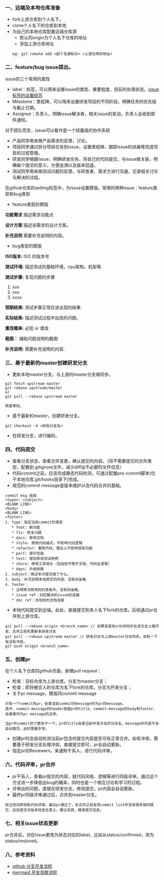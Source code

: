 ### 一、远端及本地仓库准备
* fork上游仓库到个人名下，
* clone个人名下的仓库到本地
* 为自己的本地仓库配置远端仓库源
   * 默认的origin为个人名下仓库的地址
   * 添加上游仓库地址
   ```
   eg: git remote add <起个名做标示> <上游仓库的地址>
   ```
### 二、feature/bug issue提出。
issue的三个常用的属性
* label：标签，可以用来设置issue的类型、重要程度、目前的处理状态。[issue 标签的设置规范](https://github.com/ukui/community/blob/master/zh_CN/issue_manage.md)
* Milestone：里程碑，可以用来设置研发项目的不同阶段，明确任务的优先级与截止日期。
* Assignee：负责人，明确issue解决者，相关issue的变动，负责人会收到邮件通知。

对于团队而言，issue可以看作是一个轻量级的协作系统
* 产品同学用来做产品需求的反馈，讨论。
* 项目同学通过拆分项目任务到issue，设置里程碑，跟踪issue的进展等完成项目的过程管理。
* 研发同学根据issue，明确研发任务，将自己的代码提交，与issue做关联，明确每个提交的意义，方便追溯以及版本回退。
* 测试同学用来做测试问题的反馈，与研发者、需求方进行沟通，记录相关讨论与解决的过程。

在github仓库的setting标签中，为issue设置模版。常用的两种issue：feature类型和bug类型
* feature类型的模版

**功能需求** 
描述需求功能点

**设计方案** 
描述该需求的设计方案。

**补充说明** 
需要补充说明的内容。


* bug类型的模版

**ISO版本:** ISO 的版本号

**测试环境:** 描述测试的基础环境，cpu架构、机型等

**测试步骤:** 复现问题的步骤
1. xxx
2. xxx
3. xxxx

**预期结果:** 测试步骤正常应该出现的结果.

**实际结果:** 描述测试过程中出现的问题。

**重现概率:** 必现 or 偶发

**截图：**
辅助问题说明的截图

**补充说明:** 需要补充说明的内容.

### 三、基于最新的master创建研发分支
* 更新本地master分支，与上游的master分支做同步。
```
git fetch upstream master
git rebase upstream/master
or
git pull --rebase upstream master

两者等同。
```
* 基于最新的master，创建研发分支。
```
git checkout -b <研发分支名>
```
* 在研发分支，进行编码。

### 四、代码提交
* 查看分支状态，查看文件变更，确认提交的内容。（将不需要提交的文件类型，配置到.gitignore文件，减少diff出不必要的文件信息）
* 代码commit之前，应该完成静态代码检测，可通过配置pre-commit脚本(位于本地仓库.git/hooks目录下)完成。
* 规范的commit message是版本维护以及代码合并的基础。
```
commit msg 组成
<type>: <subject>
<BLANK LINE>
<body>
<BLANK LINE>
<footer>
1. type：指定当前commit的类型
   * feat: 新功能
   * fix: 修复问题
   * docs: 修改文档
   * style: 修改代码格式，不影响代码逻辑
   * refactor: 重构代码，理论上不影响现有功能
   * perf: 提升性能
   * test: 增加修改测试用例
   * chore: 修改工具相关（包括但不限于文档、代码生成等）
   * deps: 升级依赖
2. subject：简述本次提交做了什么。
3. body：补充说明本地提交的内容，没有则省略
4. footer：
   * 注明本次修改的约束条件，没有则省略。
   * issue ref：对应解决的issue的连接
   * doc ref：涉及到的文档连接
```
* 本地代码提交到远端。此处，直接提交到本人名下fork的仓库。后续通过pr合并到上游仓库。
```
git pull --rebase origin <branch_name> // 如果有其他小伙伴同步在该分支上做开发，合并之前先更新本研发分支
git pull --rebase upstream master // 研发分支与上游master分支同步。自检一下有没有冲突。
git push origin <branch_name>
```

### 五、创建pr
在个人名下仓库的github页面，新建pull request：
* 检查：目标仓库为上游仓库，分支为master分支；
* 检查：即将被合入的仓库为名下fork的仓库，分支为开发分支；
* 关于pr message，模版同commit message
```
只有一个commit的pr，会拿当前commit的message作为pr的message。
其中，commit-message的header就是pr的title，commit-message的body和footer，会直接作为pr message的主体。

当pr中commit的个数多于一个，pr的title会是当前开发分支的分支名，message的内容不会自动填充。此时需要手写。
```
* 创建pr时会自动检测当前pr包含的提交内容是否可有正常合并。如有冲突，需要基于研发分支处理冲突，直接提交即可，pr会自动更新。
* 指定pr的Reviewers，来通知干系人，进行代码评审。
### 六、代码评审，pr合并
* pr干系人，查看pr提交的内容，就代码风格、逻辑等进行同级评审。通过这个方式进一步降低出bug的概率，同时也是一个相互讨论和学习的过程。
* 评审出的问题，直接在研发分支，修改提交，pr内容会自动更新。
* 最终pr同级评审通过后，合并到master分支。
```
经过测试修改和代码评审，最后pr通过了，在合并之前发现commit list中含有很多临时提交，这些提交对版本信息无意义，建议将其，精简提交信息。
```
### 七、相关issue状态更新
pr合并后，对应issue更改为状态对应的label。比如从status/confirmed，改为status/resloved。

### 八、参考资料
+ [github 分支开发流程](https://docs.github.com/zh/get-started/quickstart/github-flow)
+ [mermaid 开发贡献流程](https://mermaid.js.org/community/development.html)


